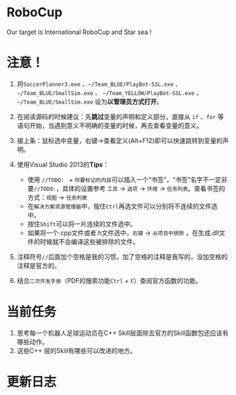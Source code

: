 # RoboCup

Our target is International RoboCup and Star sea !


# 注意！

1) 将`SoccerPlanner3.exe` 、`~/Team_BLUE/PlayBot-SSL.exe` 、`~/Team_BLUE/SmallSim.exe` 、 `~/Team_YELLOW/PlayBot-SSL.exe` 、`~/Team_BLUE/SmallSim.exe` 设为**以管理员方式打开**。
2) 在阅读源码的时候建议：先**跳过**变量的声明和定义部分，直接从 `if` 、`for` 等语句开始，当遇到意义不明确的变量的时候，再去查看变量的意义。
3) 接上条：鼠标选中变量，右键->查看定义(Alt+F12)即可以快速跳转到变量的声明。
4) 使用Visual Studio 2013的**Tips**：
   *  使用 `//TODO: ` + `你要标记的内容`可以插入一个“书签”，“书签”名字不一定非要`//TODO:`，具体的设置参考 `工具` -> `选项` -> `环境` -> `任务列表`。查看书签的方式：`视图` -> `任务列表`
   *  在`解决方案资源管理器`中，按住`Ctrl`再选文件可以分别将不连续的文件选中。
   *  按住`Shift`可以将一片连续的文件选中。
   *  如果将一个.cpp文件或者.h文件选中，`右键` -> `从项目中排除` ，在生成.dll文件的时候就不会编译这些被排除的文件。


5) 注释符号`//`后面加个空格是我的习惯，加了空格的注释是我写的，没加空格的注释是官方的。
6) 结合`二次开发手册`（PDF的搜索功能`Ctrl` + `F`）查阅官方函数的功能。



# 当前任务

1) 思考每一个机器人足球运动员在C++ Skill层面除去官方的Skill函数包还应该有哪些动作。
2) 这些C++ 层的Skill有哪些可以改进的地方。



# 更新日志
